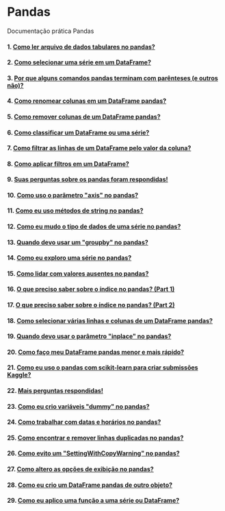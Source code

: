 # Pandas
Documentação prática Pandas
#### 1. <a href="">Como ler arquivo de dados tabulares no pandas?</a>
#### 2. <a href="">Como selecionar uma série em um DataFrame?</a>
#### 3. <a href=""> Por que alguns comandos pandas terminam com parênteses (e outros não)?</a>
#### 4. <a href="">Como renomear colunas em um DataFrame pandas?</a>
#### 5. <a href="">Como remover colunas de um DataFrame pandas?</a>
#### 6. <a href="">Como classificar um DataFrame ou uma série?</a>
#### 7. <a href="">Como filtrar as linhas de um DataFrame pelo valor da coluna?</a>
#### 8. <a href="">Como aplicar filtros em um DataFrame?</a>
#### 9. <a href="">Suas perguntas sobre os pandas foram respondidas!</a>
#### 10. <a href="">Como uso o parâmetro "axis" no pandas?</a>
#### 11. <a href="">Como eu uso métodos de string no pandas?</a>
#### 12. <a href="">Como eu mudo o tipo de dados de uma série no pandas?</a>
#### 13. <a href="">Quando devo usar um "groupby" no pandas?</a>
#### 14. <a href="">Como eu exploro uma série no pandas?</a>
#### 15. <a href="">Como lidar com valores ausentes no pandas?</a>
#### 16. <a href="">O que preciso saber sobre o índice no pandas? (Part 1)</a>
#### 17. <a href="">O que preciso saber sobre o índice no pandas? (Part 2)</a>
#### 18. <a href="">Como selecionar várias linhas e colunas de um DataFrame pandas?</a>
#### 19. <a href="">Quando devo usar o parâmetro "inplace" no pandas?</a>
#### 20. <a href="">Como faço meu DataFrame pandas menor e mais rápido?</a>
#### 21. <a href="">Como eu uso o pandas com scikit-learn para criar submissões Kaggle?</a>
#### 22. <a href="">Mais perguntas respondidas!</a>
#### 23. <a href="">Como eu crio variáveis "dummy" no pandas?</a>
#### 24. <a href="">Como trabalhar com datas e horários no pandas?</a>
#### 25. <a href="">Como encontrar e remover linhas duplicadas no pandas?</a>
#### 26. <a href="">Como evito um "SettingWithCopyWarning" no pandas?</a>
#### 27. <a href="">Como altero as opções de exibição no pandas?</a>
#### 28. <a href="">Como eu crio um DataFrame pandas de outro objeto?</a>
#### 29. <a href="">Como eu aplico uma função a uma série ou DataFrame?</a>
